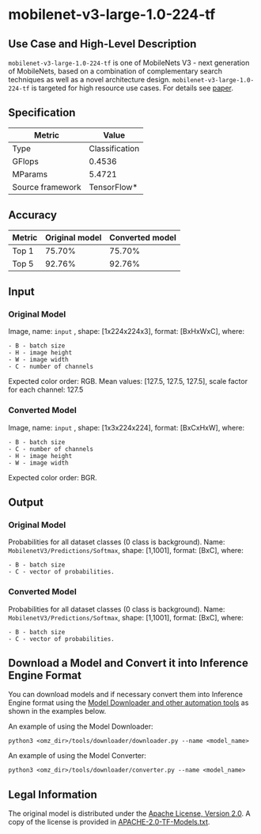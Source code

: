 # mobilenet-v3-large-1.0-224-tf

## Use Case and High-Level Description

`mobilenet-v3-large-1.0-224-tf` is one of MobileNets V3 - next generation of MobileNets,
based on a combination of complementary search techniques as well as a novel architecture design.
`mobilenet-v3-large-1.0-224-tf` is targeted for high resource use cases.
For details see [paper](https://arxiv.org/abs/1905.02244).

## Specification

| Metric                          | Value                                     |
|---------------------------------|-------------------------------------------|
| Type                            | Classification                            |
| GFlops                          | 0.4536                                    |
| MParams                         | 5.4721                                    |
| Source framework                | TensorFlow\*                              |

## Accuracy

| Metric | Original model | Converted model |
| ------ | -------------- | --------------- |
| Top 1  | 75.70%          | 75.70%          |
| Top 5  | 92.76%          | 92.76%           |

## Input

### Original Model

Image, name: `input` , shape: [1x224x224x3], format: [BxHxWxC], where:

    - B - batch size
    - H - image height
    - W - image width
    - C - number of channels

   Expected color order: RGB.
   Mean values: [127.5, 127.5, 127.5], scale factor for each channel: 127.5

### Converted Model

Image, name: `input` , shape: [1x3x224x224], format: [BxCxHxW], where:

    - B - batch size
    - C - number of channels
    - H - image height
    - W - image width

   Expected color order: BGR.

## Output

### Original Model

Probabilities for all dataset classes (0 class is background). Name: `MobilenetV3/Predictions/Softmax`,
shape: [1,1001], format: [BxC],
    where:

    - B - batch size
    - C - vector of probabilities.

### Converted Model

Probabilities for all dataset classes (0 class is background). Name: `MobilenetV3/Predictions/Softmax`,
shape: [1,1001], format: [BxC],
    where:

    - B - batch size
    - C - vector of probabilities.

## Download a Model and Convert it into Inference Engine Format

You can download models and if necessary convert them into Inference Engine format using the [Model Downloader and other automation tools](../../../tools/downloader/README.md) as shown in the examples below.

An example of using the Model Downloader:
```
python3 <omz_dir>/tools/downloader/downloader.py --name <model_name>
```

An example of using the Model Converter:
```
python3 <omz_dir>/tools/downloader/converter.py --name <model_name>
```

## Legal Information

The original model is distributed under the
[Apache License, Version 2.0](https://raw.githubusercontent.com/tensorflow/models/master/LICENSE).
A copy of the license is provided in [APACHE-2.0-TF-Models.txt](../licenses/APACHE-2.0-TF-Models.txt).
